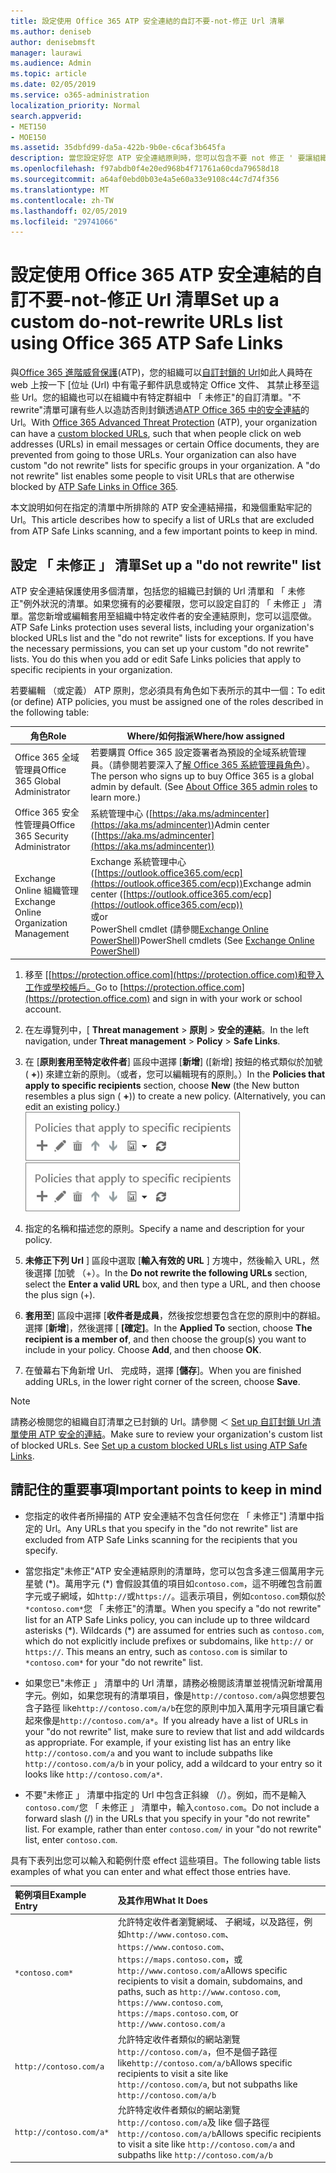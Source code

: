 ```yaml
---
title: 設定使用 Office 365 ATP 安全連結的自訂不要-not-修正 Url 清單
ms.author: deniseb
author: denisebmsft
manager: laurawi
ms.audience: Admin
ms.topic: article
ms.date: 02/05/2019
ms.service: o365-administration
localization_priority: Normal
search.appverid:
- MET150
- MOE150
ms.assetid: 35dbfd99-da5a-422b-9b0e-c6caf3b645fa
description: 當您設定好您 ATP 安全連結原則時，您可以包含不要 not 修正 ' 要讓組織中某些使用者瀏覽您在您的清單中包含的網站 Url 的清單。
ms.openlocfilehash: f97abdb0f4e20ed968b4f71761a60cda79658d18
ms.sourcegitcommit: a64af0ebd0b03e4a5e60a33e9108c44c7d74f356
ms.translationtype: MT
ms.contentlocale: zh-TW
ms.lasthandoff: 02/05/2019
ms.locfileid: "29741066"
---
```

# <a name="set-up-a-custom-do-not-rewrite-urls-list-using-office-365-atp-safe-links"></a><span data-ttu-id="a63d7-103">設定使用 Office 365 ATP 安全連結的自訂不要-not-修正 Url 清單</span><span class="sxs-lookup"><span data-stu-id="a63d7-103">Set up a custom do-not-rewrite URLs list using Office 365 ATP Safe Links</span></span>

<span data-ttu-id="a63d7-p101">與[Office 365 進階威脅保護](office-365-atp.md)(ATP)，您的組織可以[自訂封鎖的 Url](set-up-a-custom-blocked-urls-list-wtih-atp.md)如此人員時在 web 上按一下 [位址 (Url) 中有電子郵件訊息或特定 Office 文件、 其禁止移至這些 Url。您的組織也可以在組織中有特定群組中 「 未修正"的自訂清單。"不 rewrite"清單可讓有些人以造訪否則封鎖透過[ATP Office 365 中的安全連結](atp-safe-links.md)的 Url。</span><span class="sxs-lookup"><span data-stu-id="a63d7-p101">With [Office 365 Advanced Threat Protection](office-365-atp.md) (ATP), your organization can have a [custom blocked URLs](set-up-a-custom-blocked-urls-list-wtih-atp.md), such that when people click on web addresses (URLs) in email messages or certain Office documents, they are prevented from going to those URLs. Your organization can also have custom "do not rewrite" lists for specific groups in your organization. A "do not rewrite" list enables some people to visit URLs that are otherwise blocked by [ATP Safe Links in Office 365](atp-safe-links.md).</span></span> 
  
<span data-ttu-id="a63d7-107">本文說明如何在指定的清單中所排除的 ATP 安全連結掃描，和幾個重點牢記的 Url。</span><span class="sxs-lookup"><span data-stu-id="a63d7-107">This article describes how to specify a list of URLs that are excluded from ATP Safe Links scanning, and a few important points to keep in mind.</span></span>

## <a name="set-up-a-do-not-rewrite-list"></a><span data-ttu-id="a63d7-108">設定 「 未修正 」 清單</span><span class="sxs-lookup"><span data-stu-id="a63d7-108">Set up a "do not rewrite" list</span></span>

<span data-ttu-id="a63d7-p102">ATP 安全連結保護使用多個清單，包括您的組織已封鎖的 Url 清單和 「 未修正"例外狀況的清單。如果您擁有的必要權限，您可以設定自訂的 「 未修正 」 清單。當您新增或編輯套用至組織中特定收件者的安全連結原則，您可以這麼做。</span><span class="sxs-lookup"><span data-stu-id="a63d7-p102">ATP Safe Links protection uses several lists, including your organization's blocked URLs list and the "do not rewrite" lists for exceptions. If you have the necessary permissions, you can set up your custom "do not rewrite" lists. You do this when you add or edit Safe Links policies that apply to specific recipients in your organization.</span></span> 

<span data-ttu-id="a63d7-112">若要編輯 （或定義） ATP 原則，您必須具有角色如下表所示的其中一個：</span><span class="sxs-lookup"><span data-stu-id="a63d7-112">To edit (or define) ATP policies, you must be assigned one of the roles described in the following table:</span></span>

|<span data-ttu-id="a63d7-113">角色</span><span class="sxs-lookup"><span data-stu-id="a63d7-113">Role</span></span>  |<span data-ttu-id="a63d7-114">Where/如何指派</span><span class="sxs-lookup"><span data-stu-id="a63d7-114">Where/how assigned</span></span>  |
|---------|---------|
|<span data-ttu-id="a63d7-115">Office 365 全域管理員</span><span class="sxs-lookup"><span data-stu-id="a63d7-115">Office 365 Global Administrator</span></span> |<span data-ttu-id="a63d7-p103">若要購買 Office 365 設定簽署者為預設的全域系統管理員。（請參閱若要深入了[解 Office 365 系統管理員角色](https://docs.microsoft.com/office365/admin/add-users/about-admin-roles)）。</span><span class="sxs-lookup"><span data-stu-id="a63d7-p103">The person who signs up to buy Office 365 is a global admin by default. (See [About Office 365 admin roles](https://docs.microsoft.com/office365/admin/add-users/about-admin-roles) to learn more.)</span></span>         |
|<span data-ttu-id="a63d7-118">Office 365 安全性管理員</span><span class="sxs-lookup"><span data-stu-id="a63d7-118">Office 365 Security Administrator</span></span> |<span data-ttu-id="a63d7-119">系統管理中心 ([https://aka.ms/admincenter](https://aka.ms/admincenter))</span><span class="sxs-lookup"><span data-stu-id="a63d7-119">Admin center ([https://aka.ms/admincenter](https://aka.ms/admincenter))</span></span>|
|<span data-ttu-id="a63d7-120">Exchange Online 組織管理</span><span class="sxs-lookup"><span data-stu-id="a63d7-120">Exchange Online Organization Management</span></span> |<span data-ttu-id="a63d7-121">Exchange 系統管理中心 ([https://outlook.office365.com/ecp](https://outlook.office365.com/ecp))</span><span class="sxs-lookup"><span data-stu-id="a63d7-121">Exchange admin center ([https://outlook.office365.com/ecp](https://outlook.office365.com/ecp))</span></span> <br><span data-ttu-id="a63d7-122">或</span><span class="sxs-lookup"><span data-stu-id="a63d7-122">or</span></span> <br>  <span data-ttu-id="a63d7-123">PowerShell cmdlet (請參閱[Exchange Online PowerShell](https://docs.microsoft.com/powershell/exchange/exchange-online/exchange-online-powershell?view=exchange-ps))</span><span class="sxs-lookup"><span data-stu-id="a63d7-123">PowerShell cmdlets (See [Exchange Online PowerShell](https://docs.microsoft.com/powershell/exchange/exchange-online/exchange-online-powershell?view=exchange-ps))</span></span> |
  
1. <span data-ttu-id="a63d7-124">移至 [[https://protection.office.com](https://protection.office.com)和登入工作或學校帳戶。</span><span class="sxs-lookup"><span data-stu-id="a63d7-124">Go to [https://protection.office.com](https://protection.office.com) and sign in with your work or school account.</span></span> 
    
2. <span data-ttu-id="a63d7-125">在左導覽列中，[ **Threat management** \> **原則** \> **安全的連結**。</span><span class="sxs-lookup"><span data-stu-id="a63d7-125">In the left navigation, under **Threat management** \> **Policy** \> **Safe Links**.</span></span>
    
3. <span data-ttu-id="a63d7-p104">在 [**原則套用至特定收件者**] 區段中選擇 [**新增**] ([新增] 按鈕的格式類似於加號 ( **+**)) 來建立新的原則。（或者，您可以編輯現有的原則。）</span><span class="sxs-lookup"><span data-stu-id="a63d7-p104">In the **Policies that apply to specific recipients** section, choose **New** (the New button resembles a plus sign ( **+**)) to create a new policy. (Alternatively, you can edit an existing policy.)</span></span><br/><span data-ttu-id="a63d7-128">![選擇 [新增] 可為特定電子郵件收件者新增的安全連結原則](media/01073f42-3cec-4ddb-8c10-4d33ec434676.png)</span><span class="sxs-lookup"><span data-stu-id="a63d7-128">![Choose New to add a Safe Links policy for specific email recipients](media/01073f42-3cec-4ddb-8c10-4d33ec434676.png)</span></span>
  
4. <span data-ttu-id="a63d7-129">指定的名稱和描述您的原則。</span><span class="sxs-lookup"><span data-stu-id="a63d7-129">Specify a name and description for your policy.</span></span>
    
5. <span data-ttu-id="a63d7-130">**未修正下列 Url** ] 區段中選取 [**輸入有效的 URL** ] 方塊中，然後輸入 URL，然後選擇 [加號 （+）。</span><span class="sxs-lookup"><span data-stu-id="a63d7-130">In the **Do not rewrite the following URLs** section, select the **Enter a valid URL** box, and then type a URL, and then choose the plus sign (+).</span></span> 
    
6. <span data-ttu-id="a63d7-p105">**套用至**] 區段中選擇 [**收件者是成員**，然後按您想要包含在您的原則中的群組。選擇 [**新增**]，然後選擇 [ **[確定]**。</span><span class="sxs-lookup"><span data-stu-id="a63d7-p105">In the **Applied To** section, choose **The recipient is a member of**, and then choose the group(s) you want to include in your policy. Choose **Add**, and then choose **OK**.</span></span>
    
7. <span data-ttu-id="a63d7-133">在螢幕右下角新增 Url、 完成時，選擇 [**儲存**]。</span><span class="sxs-lookup"><span data-stu-id="a63d7-133">When you are finished adding URLs, in the lower right corner of the screen, choose **Save**.</span></span>
    
> [!NOTE]
> <span data-ttu-id="a63d7-p106">請務必檢閱您的組織自訂清單之已封鎖的 Url。請參閱 ＜ [Set up 自訂封鎖 Url 清單使用 ATP 安全的連結](set-up-a-custom-blocked-urls-list-wtih-atp.md)。</span><span class="sxs-lookup"><span data-stu-id="a63d7-p106">Make sure to review your organization's custom list of blocked URLs. See [Set up a custom blocked URLs list using ATP Safe Links](set-up-a-custom-blocked-urls-list-wtih-atp.md).</span></span> 
  
## <a name="important-points-to-keep-in-mind"></a><span data-ttu-id="a63d7-136">請記住的重要事項</span><span class="sxs-lookup"><span data-stu-id="a63d7-136">Important points to keep in mind</span></span>

- <span data-ttu-id="a63d7-137">您指定的收件者所掃描的 ATP 安全連結不包含任何您在 「 未修正"] 清單中指定的 Url。</span><span class="sxs-lookup"><span data-stu-id="a63d7-137">Any URLs that you specify in the "do not rewrite" list are excluded from ATP Safe Links scanning for the recipients that you specify.</span></span>
 
- <span data-ttu-id="a63d7-p107">當您指定"未修正"ATP 安全連結原則的清單時，您可以包含多達三個萬用字元星號 (\*)。萬用字元 (\*) 會假設其值的項目如`contoso.com`，這不明確包含前置字元或子網域，如`http://`或`https://`。這表示項目，例如`contoso.com`類似於`*contoso.com*`您 「 未修正"的清單。</span><span class="sxs-lookup"><span data-stu-id="a63d7-p107">When you specify a "do not rewrite" list for an ATP Safe Links policy, you can include up to three wildcard asterisks (\*). Wildcards (\*) are assumed for entries such as `contoso.com`, which do not explicitly include prefixes or subdomains, like `http://` or `https://`. This means an entry, such as `contoso.com` is similar to `*contoso.com*` for your "do not rewrite" list.</span></span>

- <span data-ttu-id="a63d7-p108">如果您已"未修正 」 清單中的 Url 清單，請務必檢閱該清單並視情況新增萬用字元。例如，如果您現有的清單項目，像是`http://contoso.com/a`與您想要包含子路徑 like`http://contoso.com/a/b`在您的原則中加入萬用字元項目讓它看起來像是`http://contoso.com/a*`。</span><span class="sxs-lookup"><span data-stu-id="a63d7-p108">If you already have a list of URLs in your "do not rewrite" list, make sure to review that list and add wildcards as appropriate. For example, if your existing list has an entry like `http://contoso.com/a` and you want to include subpaths like `http://contoso.com/a/b` in your policy, add a wildcard to your entry so it looks like `http://contoso.com/a*`.</span></span>
    
- <span data-ttu-id="a63d7-p109">不要"未修正 」 清單中指定的 Url 中包含正斜線 （/）。例如，而不是輸入`contoso.com/`您 「 未修正 」 清單中，輸入`contoso.com`。</span><span class="sxs-lookup"><span data-stu-id="a63d7-p109">Do not include a forward slash (/) in the URLs that you specify in your "do not rewrite" list. For example, rather than enter `contoso.com/` in your "do not rewrite" list, enter `contoso.com`.</span></span>
    
<span data-ttu-id="a63d7-145">具有下表列出您可以輸入和範例什麼 effect 這些項目。</span><span class="sxs-lookup"><span data-stu-id="a63d7-145">The following table lists examples of what you can enter and what effect those entries have.</span></span>
    
|<span data-ttu-id="a63d7-146">**範例項目**</span><span class="sxs-lookup"><span data-stu-id="a63d7-146">**Example Entry**</span></span>|<span data-ttu-id="a63d7-147">**及其作用**</span><span class="sxs-lookup"><span data-stu-id="a63d7-147">**What It Does**</span></span>|
|:-----|:-----|
|`*contoso.com*`  <br/> |<span data-ttu-id="a63d7-148">允許特定收件者瀏覽網域、 子網域，以及路徑，例如`http://www.contoso.com`、 `https://www.contoso.com`、 `https://maps.contoso.com`，或`http://www.contoso.com/a`</span><span class="sxs-lookup"><span data-stu-id="a63d7-148">Allows specific recipients to visit a domain, subdomains, and paths, such as `http://www.contoso.com`, `https://www.contoso.com`, `https://maps.contoso.com`, or `http://www.contoso.com/a`</span></span>  <br/> |
|`http://contoso.com/a`  <br/> |<span data-ttu-id="a63d7-149">允許特定收件者類似的網站瀏覽`http://contoso.com/a`，但不是個子路徑 like`http://contoso.com/a/b`</span><span class="sxs-lookup"><span data-stu-id="a63d7-149">Allows specific recipients to visit a site like `http://contoso.com/a`, but not subpaths like `http://contoso.com/a/b`</span></span>  <br/> |
|`http://contoso.com/a*`  <br/> |<span data-ttu-id="a63d7-150">允許特定收件者類似的網站瀏覽`http://contoso.com/a`及 like 個子路徑`http://contoso.com/a/b`</span><span class="sxs-lookup"><span data-stu-id="a63d7-150">Allows specific recipients to visit a site like `http://contoso.com/a` and subpaths like `http://contoso.com/a/b`</span></span>  <br/> |
   
 